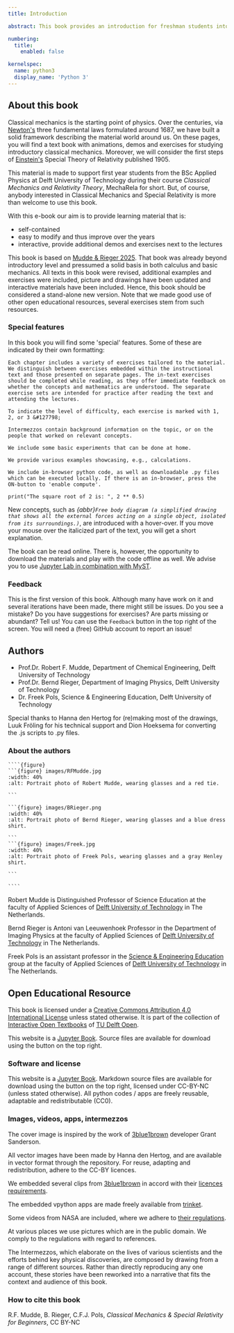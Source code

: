 ```yaml
---
title: Introduction

abstract: This book provides an introduction for freshman students into the world of classical mechanics and special relativity theory. Much of physics is build on the basic ideas from classical mechanics. Hence an early introduction to the topic can be beneficial for new students. However, at the start of studying physics, lots of the required math is not available yet. That means that all kind of concepts that are very useful can not be invoked in the lectures and teaching. That does not have to be a disadvantage. It can also be used to help the students by introducing some math and coupling it directly to the physics, making more clear why mathematics should be studied and what its 'practical use' is. With this book, we aim to introduce new students directly at the start of their studies into the world of physics, more specifically the world of Newton, Galilei and many others who laid the foundation of physics. We aim to help students getting a good understanding of the theory, i.e. the framework of physics. What is 'work' and why do we use it? Why is kinetic energy $\frac{1}{2}mv^2$ and not $\frac{1}{3}mv^2$ or $\frac{1}{2}mv^3$? Both 3's are fundamentally wrong, but what is behind it?

numbering:
  title:
    enabled: false

kernelspec:
  name: python3
  display_name: 'Python 3'
---
```


## About this book

Classical mechanics is the starting point of physics. Over the centuries, via [Newton's](https://en.wikipedia.org/wiki/Isaac_Newton) three fundamental laws formulated around 1687, we have built a solid framework describing the material world around us. On these pages, you will find a text book with animations, demos and exercises for studying introductory classical mechanics. Moreover, we will consider the first steps of [Einstein's](https://en.wikipedia.org/wiki/Albert_Einstein) Special Theory of Relativity published 1905.

This material is made to support first year students from the BSc Applied Physics at Delft University of Technology during their course *Classical Mechanics and Relativity Theory*, MechaRela for short. But, of course, anybody interested in Classical Mechanics and Special Relativity is more than welcome to use this book.

With this e-book our aim is to provide learning material that is:

* self-contained
* easy to modify and thus improve over the years
* interactive, provide additional demos and exercises next to the lectures

This book is based on [Mudde & Rieger 2025](https://interactivetextbooks.tudelft.nl/dev/mechanica/). <!-- replace link by DOI --> That book was already beyond introductory level and pressumed a solid basis in both calculus and basic mechanics. All texts in this book were revised, additional examples and exercises were included, picture and drawings have been updated and interactive materials have been included. Hence, this book should be considered a stand-alone new version. Note that we made good use of other open educational resources, several exercises stem from such resources.


### Special features

In this book you will find some 'special' features. Some of these are indicated by their own formatting:

```{exercise} &#127798;
Each chapter includes a variety of exercises tailored to the material. We distinguish between exercises embedded within the instructional text and those presented on separate pages. The in-text exercises should be completed while reading, as they offer immediate feedback on whether the concepts and mathematics are understood. The separate exercise sets are intended for practice after reading the text and attending the lectures.

To indicate the level of difficulty, each exercise is marked with 1, 2, or 3 &#127798;
```

```{intermezzo} Intermezzos
Intermezzos contain background information on the topic, or on the people that worked on relevant concepts.
```

```{experiment} Experiments
We include some basic experiments that can be done at home.
```

```{example} Examples
We provide various examples showcasing, e.g., calculations.
```

```{tip} Python
We include in-browser python code, as well as downloadable .py files which can be executed locally. If there is an in-browser, press the ON-button to 'enable compute'.
```

```{code-cell} python
print("The square root of 2 is: ", 2 ** 0.5)
```

New concepts, such as *{abbr}`Free body diagram (a simplified drawing that shows all the external forces acting on a single object, isolated from its surroundings.)`*, are introduced with a hover-over. If you move your mouse over the italicized part of the text, you will get a short explanation. 

The book can be read online. There is, however, the opportunity to download the materials and play with the code offline as well. We advise you to use [Jupyter Lab in combination with MyST](https://mystmd.org/guide/quickstart-jupyter-lab-myst).

### Feedback

This is the first version of this book. Although many have work on it and several iterations have been made, there might still be issues. Do you see a mistake? Do you have suggestions for exercises? Are parts missing or abundant? Tell us! You can use the `Feedback` button in the top right of the screen. You will need a (free) GitHub account to report an issue!


## Authors

* Prof.Dr. Robert F. Mudde, Department of Chemical Engineering, Delft University of Technology
* Prof.Dr. Bernd Rieger, Department of Imaging Physics, Delft University of Technology
* Dr. Freek Pols, Science \& Engineering Education, Delft University of Technology

Special thanks to Hanna den Hertog for (re)making most of the drawings, Luuk Fröling for his technical support and Dion Hoeksema for converting the .js scripts to .py files.


### About the authors

`````{aside}
````{figure}
```{figure} images/RFMudde.jpg
:width: 40%
:alt: Portrait photo of Robert Mudde, wearing glasses and a red tie.

``` 

```{figure} images/BRieger.png
:width: 40%
:alt: Portrait photo of Bernd Rieger, wearing glasses and a blue dress shirt.

``` 
```{figure} images/Freek.jpg
:width: 40%
:alt: Portrait photo of Freek Pols, wearing glasses and a gray Henley shirt.

``` 

```` 
`````
Robert Mudde is Distinguished Professor of Science Education at the faculty of Applied Sciences of [Delft University of Technology](http://www.tudelft.nl/) in The Netherlands.

Bernd Rieger is Antoni van Leeuwenhoek Professor in the Department of Imaging Physics at the faculty of Applied Sciences of [Delft University of Technology](http://www.tudelft.nl/) in The Netherlands.

Freek Pols is an assistant professor in the [Science \& Engineering Education](https://www.tudelft.nl/en/faculty-of-applied-sciences/about-faculty/departments/science-engineering-education-seed) group at the faculty of Applied Sciences of [Delft University of Technology](http://www.tudelft.nl/) in The Netherlands.


## Open Educational Resource

This book is licensed under a [Creative Commons Attribution 4.0 International License](http://creativecommons.org/licenses/by/4.0/) unless stated otherwise. It is part of the collection of [Interactive Open Textbooks](https://textbooks.open.tudelft.nl/textbooks/catalog/category/interactive) of [TU Delft Open](https://textbooks.open.tudelft.nl/textbooks/index).

This website is a [Jupyter Book](https://jupyterbook.org/intro.html). Source files are available for download using the button on the top right.

<!-- The bar on the right of this page opens [Hypothesis](https://web.hypothes.is/), a service that allows you to add comments to pieces of text in this book. -->

<!-- ![](https://i.creativecommons.org/l/by/4.0/88x31.png) -->


### Software and license
This website is a [Jupyter Book](https://jupyterbook.org/intro.html). Markdown source files are available for download using the button on the top right, licensed under CC-BY-NC (unless stated otherwise). All python codes / apps are freely reusable, adaptable and redistributable (CC0).


### Images, videos, apps, intermezzos 

The cover image is inspired by the work of [3blue1brown](https://www.3blue1brown.com/) developer Grant Sanderson. 

All vector images have been made by Hanna den Hertog, and are available in vector format through the repository. For reuse, adapting and redistribution, adhere to the CC-BY licences.

We embedded several clips from [3blue1brown](https://www.3blue1brown.com/) in accord with their [licences requirements](https://www.3blue1brown.com/contact#licensing-inquiry).

The embedded vpython apps are made freely available from [trinket](https://trinket.io/).

Some videos from NASA are included, where we adhere to [their regulations](https://www.nasa.gov/nasa-brand-center/images-and-media/).

At various places we use pictures which are in the public domain. We comply to the regulations with regard to references.

The Intermezzos, which elaborate on the lives of various scientists and the efforts behind key physical discoveries, are composed by drawing from a range of different sources. Rather than directly reproducing any one account, these stories have been reworked into a narrative that fits the context and audience of this book. 

### How to cite this book

R.F. Mudde, B. Rieger, C.F.J. Pols, *Classical Mechanics \& Special Relativity for Beginners*, CC BY-NC<!--TU Delft Open, 2025, [LINK DOI]-->
